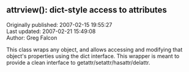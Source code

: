 ## attrview(): dict-style access to attributes  
Originally published: 2007-02-15 19:55:27  
Last updated: 2007-02-21 15:49:08  
Author: Greg Falcon  
  
This class wraps any object, and allows accessing and modifying that object's properties using the dict interface.  This wrapper is meant to provide a clean  interface to getattr/setattr/hasattr/delattr.